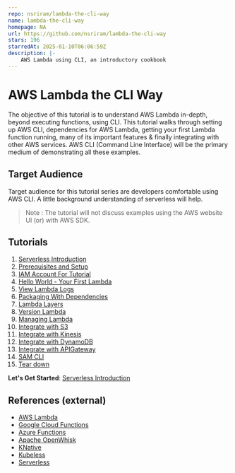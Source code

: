 ```yaml
---
repo: nsriram/lambda-the-cli-way
name: lambda-the-cli-way
homepage: NA
url: https://github.com/nsriram/lambda-the-cli-way
stars: 196
starredAt: 2025-01-10T06:06:59Z
description: |-
    AWS Lambda using CLI, an introductory cookbook
---
```


# AWS Lambda the CLI Way

The objective of this tutorial is to understand AWS Lambda in-depth, beyond executing functions, using CLI. 
This tutorial walks through setting up AWS CLI, dependencies for AWS Lambda, getting your first Lambda function running, 
many of its important features & finally integrating with other AWS services. AWS CLI (Command Line Interface) will be 
the primary medium of demonstrating all these examples.

## Target Audience
Target audience for this tutorial series are developers comfortable using AWS CLI. 
A little background understanding of serverless will help. 
> Note : The tutorial will not discuss examples using the AWS website UI (or) with AWS SDK.     

## Tutorials

1. [Serverless Introduction](docs/01-serverless-introduction.md)
2. [Prerequisites and Setup](docs/02-aws-cli-installation.md)
3. [IAM Account For Tutorial](docs/03-iam-account-setup.md)
4. [Hello World - Your First Lambda](docs/04-hello-world-your-first-lambda.md)
5. [View Lambda Logs](docs/05-view-lambda-logs.md)
6. [Packaging With Dependencies](docs/06-packaging-lambda-with-dependencies.md)
7. [Lambda Layers](docs/07-lambda-layers.md)
8. [Version Lambda](docs/08-version-lambda.md)
9. [Managing Lambda](docs/09-managing-lambda.md)
10. [Integrate with S3](docs/10-integrate-with-s3.md)
11. [Integrate with Kinesis](docs/11-integrate-with-kinesis.md)
12. [Integrate with DynamoDB](docs/12-integrate-with-dynamodb.md)
13. [Integrate with APIGateway](docs/13-integrate-with-api-gateway.md)
14. [SAM CLI](docs/14-sam-cli.md)
15. [Tear down](docs/15-teardown.md)

**Let's Get Started**: [Serverless Introduction](docs/01-serverless-introduction.md)

## References (external)
- [AWS Lambda](https://aws.amazon.com/lambda/)
- [Google Cloud Functions](https://cloud.google.com/functions/)
- [Azure Functions](https://azure.microsoft.com/en-gb/services/functions/)
- [Apache OpenWhisk](https://openwhisk.apache.org/)
- [KNative](https://cloud.google.com/knative/)
- [Kubeless](https://kubeless.io/)
- [Serverless](https://serverless.com/)  


